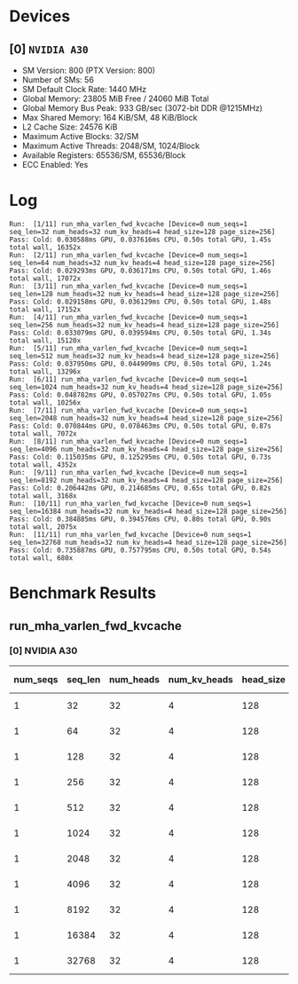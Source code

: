 # Devices

## [0] `NVIDIA A30`
* SM Version: 800 (PTX Version: 800)
* Number of SMs: 56
* SM Default Clock Rate: 1440 MHz
* Global Memory: 23805 MiB Free / 24060 MiB Total
* Global Memory Bus Peak: 933 GB/sec (3072-bit DDR @1215MHz)
* Max Shared Memory: 164 KiB/SM, 48 KiB/Block
* L2 Cache Size: 24576 KiB
* Maximum Active Blocks: 32/SM
* Maximum Active Threads: 2048/SM, 1024/Block
* Available Registers: 65536/SM, 65536/Block
* ECC Enabled: Yes

# Log

```
Run:  [1/11] run_mha_varlen_fwd_kvcache [Device=0 num_seqs=1 seq_len=32 num_heads=32 num_kv_heads=4 head_size=128 page_size=256]
Pass: Cold: 0.030588ms GPU, 0.037616ms CPU, 0.50s total GPU, 1.45s total wall, 16352x 
Run:  [2/11] run_mha_varlen_fwd_kvcache [Device=0 num_seqs=1 seq_len=64 num_heads=32 num_kv_heads=4 head_size=128 page_size=256]
Pass: Cold: 0.029293ms GPU, 0.036171ms CPU, 0.50s total GPU, 1.46s total wall, 17072x 
Run:  [3/11] run_mha_varlen_fwd_kvcache [Device=0 num_seqs=1 seq_len=128 num_heads=32 num_kv_heads=4 head_size=128 page_size=256]
Pass: Cold: 0.029158ms GPU, 0.036129ms CPU, 0.50s total GPU, 1.48s total wall, 17152x 
Run:  [4/11] run_mha_varlen_fwd_kvcache [Device=0 num_seqs=1 seq_len=256 num_heads=32 num_kv_heads=4 head_size=128 page_size=256]
Pass: Cold: 0.033079ms GPU, 0.039594ms CPU, 0.50s total GPU, 1.34s total wall, 15120x 
Run:  [5/11] run_mha_varlen_fwd_kvcache [Device=0 num_seqs=1 seq_len=512 num_heads=32 num_kv_heads=4 head_size=128 page_size=256]
Pass: Cold: 0.037950ms GPU, 0.044909ms CPU, 0.50s total GPU, 1.24s total wall, 13296x 
Run:  [6/11] run_mha_varlen_fwd_kvcache [Device=0 num_seqs=1 seq_len=1024 num_heads=32 num_kv_heads=4 head_size=128 page_size=256]
Pass: Cold: 0.048782ms GPU, 0.057027ms CPU, 0.50s total GPU, 1.05s total wall, 10256x 
Run:  [7/11] run_mha_varlen_fwd_kvcache [Device=0 num_seqs=1 seq_len=2048 num_heads=32 num_kv_heads=4 head_size=128 page_size=256]
Pass: Cold: 0.070844ms GPU, 0.078463ms CPU, 0.50s total GPU, 0.87s total wall, 7072x 
Run:  [8/11] run_mha_varlen_fwd_kvcache [Device=0 num_seqs=1 seq_len=4096 num_heads=32 num_kv_heads=4 head_size=128 page_size=256]
Pass: Cold: 0.115035ms GPU, 0.125295ms CPU, 0.50s total GPU, 0.73s total wall, 4352x 
Run:  [9/11] run_mha_varlen_fwd_kvcache [Device=0 num_seqs=1 seq_len=8192 num_heads=32 num_kv_heads=4 head_size=128 page_size=256]
Pass: Cold: 0.206442ms GPU, 0.214685ms CPU, 0.65s total GPU, 0.82s total wall, 3168x 
Run:  [10/11] run_mha_varlen_fwd_kvcache [Device=0 num_seqs=1 seq_len=16384 num_heads=32 num_kv_heads=4 head_size=128 page_size=256]
Pass: Cold: 0.384885ms GPU, 0.394576ms CPU, 0.80s total GPU, 0.90s total wall, 2075x 
Run:  [11/11] run_mha_varlen_fwd_kvcache [Device=0 num_seqs=1 seq_len=32768 num_heads=32 num_kv_heads=4 head_size=128 page_size=256]
Pass: Cold: 0.735887ms GPU, 0.757795ms CPU, 0.50s total GPU, 0.54s total wall, 680x 
```

# Benchmark Results

## run_mha_varlen_fwd_kvcache

### [0] NVIDIA A30

| num_seqs | seq_len | num_heads | num_kv_heads | head_size | page_size | Memory Reads | Memory Writes | Memory Usage | Tokens | Samples |  CPU Time  |  Noise  |  GPU Time  |  Noise  | Elem/s  | GlobalMem BW | BWUtil |
|----------|---------|-----------|--------------|-----------|-----------|--------------|---------------|--------------|--------|---------|------------|---------|------------|---------|---------|--------------|--------|
|        1 |      32 |        32 |            4 |       128 |       256 |   72.000 KiB |     8.000 KiB |         2048 |     32 |  16352x |  37.616 us |  33.03% |  30.588 us |  12.71% |  1.046M |   2.678 GB/s |  0.29% |
|        1 |      64 |        32 |            4 |       128 |       256 |  136.000 KiB |     8.000 KiB |         2048 |     64 |  17072x |  36.171 us |  42.21% |  29.293 us |  34.74% |  2.185M |   5.034 GB/s |  0.54% |
|        1 |     128 |        32 |            4 |       128 |       256 |  264.000 KiB |     8.000 KiB |         2048 |    128 |  17152x |  36.129 us |  44.95% |  29.158 us |   4.27% |  4.390M |   9.552 GB/s |  1.02% |
|        1 |     256 |        32 |            4 |       128 |       256 |  520.000 KiB |     8.000 KiB |         2048 |    256 |  15120x |  39.594 us |  89.55% |  33.079 us | 266.34% |  7.739M |  16.345 GB/s |  1.75% |
|        1 |     512 |        32 |            4 |       128 |       256 |    1.008 MiB |     8.000 KiB |         2048 |    512 |  13296x |  44.909 us |  75.34% |  37.950 us |  47.92% | 13.491M |  28.062 GB/s |  3.01% |
|        1 |    1024 |        32 |            4 |       128 |       256 |    2.008 MiB |     8.000 KiB |         2048 |   1024 |  10256x |  57.027 us | 235.43% |  48.782 us |  38.64% | 20.991M |  43.326 GB/s |  4.64% |
|        1 |    2048 |        32 |            4 |       128 |       256 |    4.008 MiB |     8.000 KiB |         2048 |   2048 |   7072x |  78.463 us |  63.66% |  70.844 us |  33.14% | 28.909M |  59.436 GB/s |  6.37% |
|        1 |    4096 |        32 |            4 |       128 |       256 |    8.008 MiB |     8.000 KiB |         2048 |   4096 |   4352x | 125.295 us | 142.38% | 115.035 us |   1.62% | 35.607M |  73.065 GB/s |  7.83% |
|        1 |    8192 |        32 |            4 |       128 |       256 |   16.008 MiB |     8.000 KiB |         2048 |   8192 |   3168x | 214.685 us |  24.65% | 206.442 us |   2.39% | 39.682M |  81.348 GB/s |  8.72% |
|        1 |   16384 |        32 |            4 |       128 |       256 |   32.008 MiB |     8.000 KiB |         2048 |  16384 |   2075x | 394.576 us |  18.25% | 384.885 us |   0.50% | 42.569M |  87.223 GB/s |  9.35% |
|        1 |   32768 |        32 |            4 |       128 |       256 |   64.008 MiB |     8.000 KiB |         2048 |  32768 |    680x | 757.795 us |  50.30% | 735.887 us |   0.38% | 44.529M |  91.217 GB/s |  9.78% |
